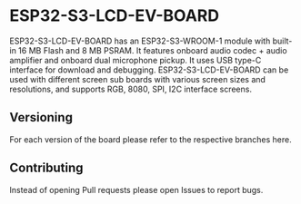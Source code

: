 # ESP32-S3-LCD-EV-BOARD

ESP32-S3-LCD-EV-BOARD has an ESP32-S3-WROOM-1 module with built-in 16 MB Flash and 8 MB PSRAM. It features onboard audio codec + audio amplifier and onboard dual microphone pickup. It uses USB type-C interface for download and debugging. ESP32-S3-LCD-EV-BOARD can be used with different screen sub boards with various screen sizes and resolutions, and supports RGB, 8080, SPI, I2C interface screens.

## Versioning

For each version of the board please refer to the respective branches here.

## Contributing

Instead of opening Pull requests please open Issues to report bugs.
